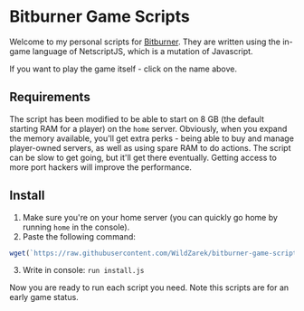 # Bitburner Game Scripts

Welcome to my personal scripts for [Bitburner](https://danielyxie.github.io/bitburner/).
They are written using the in-game language of NetscriptJS, which is a mutation of Javascript.

If you want to play the game itself - click on the name above.

## Requirements

The script has been modified to be able to start on 8 GB (the default starting RAM for a player) on the `home` server.
Obviously, when you expand the memory available, you'll get extra perks - being able to buy and manage player-owned servers,
as well as using spare RAM to do actions. The script can be slow to get going, but it'll get there eventually.
Getting access to more port hackers will improve the performance.

## Install

1. Make sure you're on your home server (you can quickly go home by running `home` in the console).
2. Paste the following command:

```javascript
wget(`https://raw.githubusercontent.com/WildZarek/bitburner-game-scripts/master/install.js`, "install.js")
```

3. Write in console: `run install.js`

Now you are ready to run each script you need. Note this scripts are for an early game status.